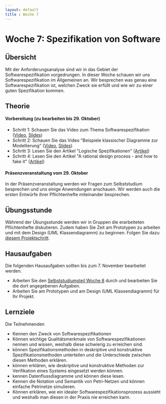 ```yaml
---
layout: default
title : Woche 7
---
```


# Woche 7: Spezifikation von Software

## Übersicht

Mit der Anforderungsanalyse sind wir in das Gebiet der Softwarespezifikation vorgedrungen. In dieser Woche schauen wir uns Softwarespezifikation im Allgemeinen an.
Wir besprechen was genau eine Softwarespezifikation ist, welchen Zweck sie erfüllt und wie wir zu einer guten Spezifikation kommen.

## Theorie

#### Vorbereitung (zu bearbeiten bis 29. Oktober)

* Schritt 1: Schauen Sie das Video zum Thema Softwarespezifikation   ([Video](https://unibas.cloud.panopto.eu/Panopto/Pages/Viewer.aspx?id=1e37034f-1132-4387-a14c-b07000ddd3fa), [Slides](./slides/Spezifikation.pdf))
* Schritt 2: Schauen Sie das Video "Beispiele klassischer Diagramme zur Modellierung"   ([Video](https://unibas.cloud.panopto.eu/Panopto/Pages/Viewer.aspx?id=bcf7ebeb-0b58-4ef7-a66a-b07000ddf8f6), [Slides](./slides/Klassische-spezifikationen.pdf))
* Schritt 3: Lesen Sie den Artikel "Logische Spezifikationen" ([Artikel](./logic))
* Schritt 4: Lesen Sie den Artikel  "A rational design process - and how to fake it" ([Artikel](https://users.ece.utexas.edu/~perry/education/SE-Intro/fakeit.pdf))


#### Präsenzveranstaltung vom 29. Oktober

In der Präsenzveranstaltung werden wir Fragen zum Selbststudium besprechen und uns einige Anwendungen anschauen. 
Wir werden auch die ersten Entwürfe ihrer Pflichtenhefte miteinander besprechen. 

## Übungsstunde

Während der Übungsstunde werden wir in Gruppen die erarbeiteten Pflichtenhefte diskutieren. Zudem haben Sie Zeit am Prototypen zu arbeiten und mit dem Design (UML Klassendiagramm) zu beginnen. Folgen Sie dazu [diesem Projektschritt](   ../project/technical-doc). 


## Hausaufgaben

Die folgenden Hausaufgaben sollten bis zum 7. November bearbeitet werden. 

* Arbeiten Sie den [Selbststudiumsteil Woche 8](../week8/index) durch und bearbeiten Sie die dort angegebenen Aufgaben. 
* Arbeiten Sie am Prototypen und am Design (UML Klassendiagramm) für Ihr Projekt.


## Lernziele

Die Teilnehmenden
- Kennen den Zweck von Softwarespezifikationen
- Können wichtige Qualitätsmerkmale von Softwarespezifikationen nennen und wissen, weshalb diese schwierig zu erreichen sind.
- können  Spezifikationsmethoden in deskriptive und konstruktive Spezifikationsmethoden unterteilen und die Unterschiede zwischen diesen Methoden erklären.
- können erklären, wie deskriptive und konstruktive Methoden zur Verifikation eines Systems eingesetzt werden können. 
- kennen Datenflussdiagramme und können diese lesen. 
- Kennen die Notation und Semantik von Petri-Netzen und können einfache Petrinetze simulieren. 
- Können erklären, wie ein idealer Softwarespezifikationsprozess aussieht und weshalb man diesen in der Praxis nie erreichen kann.


